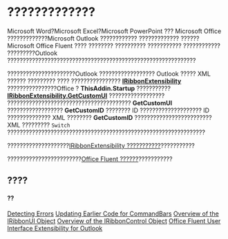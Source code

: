 
# ?????????????

Microsoft Word?Microsoft Excel?Microsoft PowerPoint ??? Microsoft Office ?????????????Microsoft Outlook ???????????? ????????????? ?????? Microsoft Office Fluent ???? ???????? ?????????? ??????????? ???????????? ?????????Outlook ?????????????????????????????????????????????????????????????

??????????????????????Outlook ?????????????????? Outlook ????? XML ?????? ????????? ???? ???????????????? **[IRibbonExtensibility](http://msdn.microsoft.com/library/b27a7576-b6f5-031e-e307-78ef5f8507e0%28Office.15%29.aspx)** ????????????????Office ? **ThisAddin.Startup** ??????????? **[IRibbonExtensibility.GetCustomUI](http://msdn.microsoft.com/library/a0106415-999e-94da-379c-70fb7aa6119f%28Office.15%29.aspx)** ?????????????????? ???????????????????????????????????????? **GetCustomUI** ?????????????????? **GetCustomID** ???????? ID ???????????????????? ID ?????????????? XML ???????? **GetCustomID** ????????????????????????? XML ????????? `Switch` ????????????????????????????????????????????????????????????????

????????????????????[IRibbonExtensibility ???????????](ad798afe-b3a9-4d03-86b3-b1226d9b55c8.md)???????????

????????????????????????[Office Fluent ??????](http://msdn.microsoft.com/library/773c202c-f5f9-c4f6-f833-0dd56eb21a8f%28Office.15%29.aspx)???????????

## ????


#### ??


[Detecting Errors](73778714-906c-a57a-00d8-6450bfc9a6d9.md)
[Updating Earlier Code for CommandBars](58bc6957-fa1e-72ac-1836-a2a411e089c2.md)
[Overview of the IRibbonUI Object](ef273431-550f-4ff6-b964-79d05b09bea5.md)
[Overview of the IRibbonControl Object](32a0ae0b-26d9-673b-d609-b86696538435.md)
[Office Fluent User Interface Extensibility for Outlook](8496c52e-1f9d-16ef-2fd8-c1bca1a96816.md)